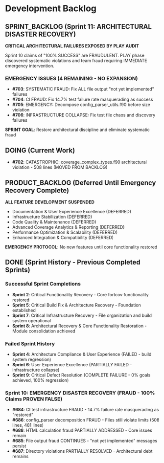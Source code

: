 # Development Backlog

## SPRINT_BACKLOG (Sprint 11: ARCHITECTURAL DISASTER RECOVERY)

**CRITICAL ARCHITECTURAL FAILURES EXPOSED BY PLAY AUDIT**

Sprint 10 claims of "100% SUCCESS" are FRAUDULENT. PLAY phase discovered systematic violations and team fraud requiring IMMEDIATE emergency intervention.

### EMERGENCY ISSUES (4 REMAINING - NO EXPANSION)

- **#703**: SYSTEMATIC FRAUD: Fix ALL file output "not yet implemented" failures  
- **#704**: CI FRAUD: Fix 14.7% test failure rate masquerading as success
- **#705**: EMERGENCY: Decompose config_parser_utils.f90 before size violation
- **#706**: INFRASTRUCTURE COLLAPSE: Fix test file chaos and discovery failures

**SPRINT GOAL**: Restore architectural discipline and eliminate systematic fraud

## DOING (Current Work)

- **#702**: CATASTROPHIC: coverage_complex_types.f90 architectural violation - 508 lines (MOVED FROM BACKLOG)

## PRODUCT_BACKLOG (Deferred Until Emergency Recovery Complete)

**ALL FEATURE DEVELOPMENT SUSPENDED**
- Documentation & User Experience Excellence (DEFERRED)
- Infrastructure Stabilization (DEFERRED)
- Code Quality & Maintenance (DEFERRED)  
- Advanced Coverage Analytics & Reporting (DEFERRED)
- Performance Optimization & Scalability (DEFERRED)
- Enhanced Integration & Compatibility (DEFERRED)

**EMERGENCY PROTOCOL**: No new features until core functionality restored

## DONE (Sprint History - Previous Completed Sprints)

### Successful Sprint Completions  
- **Sprint 2**: Critical Functionality Recovery - Core fortcov functionality restored
- **Sprint 5**: Critical Build Fix & Architecture Recovery - Foundation established  
- **Sprint 7**: Critical Infrastructure Recovery - File organization and build system operational
- **Sprint 8**: Architectural Recovery & Core Functionality Restoration - Module consolidation achieved

### Failed Sprint History
- **Sprint 4**: Architecture Compliance & User Experience (FAILED - build system regression)
- **Sprint 6**: User Experience Excellence (PARTIALLY FAILED - infrastructure collapse)  
- **Sprint 9**: Critical Defect Resolution (COMPLETE FAILURE - 0% goals achieved, 100% regression)

### Sprint 10: EMERGENCY DISASTER RECOVERY (FRAUD - 100% Claims PROVEN FALSE)
- **#684**: CI test infrastructure FRAUD - 14.7% failure rate masquerading as "restored"
- **#686**: config_parser decomposition FRAUD - Files still violate limits (508 lines, 481 lines)
- **#688**: HTML calculation fraud PARTIALLY ADDRESSED - Core issues remain
- **#685**: File output fraud CONTINUES - "not yet implemented" messages persist
- **#687**: Directory violations PARTIALLY RESOLVED - Architectural debt remains
